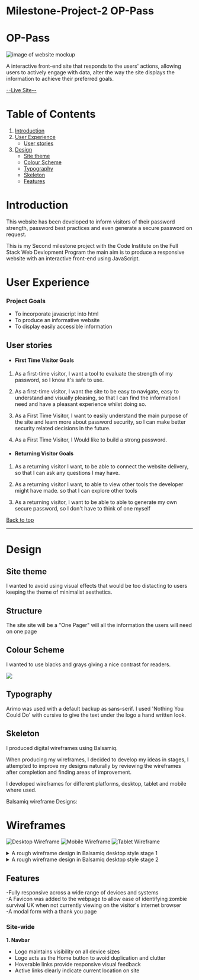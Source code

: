 # Milestone-Project-2 OP-Pass

# OP-Pass

![image of website mockup](assets/readme-assets/mockup.png)

A interactive front-end site that responds to the users' actions, allowing users to actively engage with data, alter the way the site displays the information to achieve their preferred goals.

[--Live Site--](https://dominic-wells.github.io/Milestone-Project-2/)

# Table of Contents

1. [Introduction](#introduction)
2. [User Experience](#user-experience)
   - [User stories](#user-stories)
3. [Design](#design)
   - [Site theme](#Site-theme)
   - [Colour Scheme](#colour-scheme)
   - [Typography](#typography)
   - [Skeleton](#skeleton)
   - [Features](#Features)

# Introduction

This website has been developed to inform visitors of their password strength, password best practices and even generate a secure password on request.

This is my Second milestone project with the Code Institute on the Full Stack Web Devlopment Program the main aim is to produce a responsive website with an interactive front-end using JavaScript.

# User Experience

### Project Goals

- To incorporate javascript into html
- To produce an informative website
- To display easily accessible information

## User stories

- #### First Time Visitor Goals

1. As a first-time visitor, I want a tool to evaluate the strength of my password, so I know it's safe to use.

2. As a first-time visitor, I want the site to be easy to navigate, easy to understand and visually pleasing, so that I can find the information I need and have a pleasant experience whilst doing so.

3. As a First Time Visitor, I want to easily understand the main purpose of the site and learn more about password security, so I can make better security related decisions in the future.

4. As a First Time Visitor, I Would like to build a strong password.

- #### Returning Visitor Goals

1. As a returning visitor I want, to be able to connect the website delivery, so that I can ask any questions I may have.

2. As a returning visitor I want, to able to view other tools the developer might have made. so that I can explore other tools

3. As a returning visitor, I want to be able to able to generate my own secure password, so I don't have to think of one myself

[Back to top](#OP-Pass)

---

# Design

## Site theme

I wanted to avoid using visual effects that would be too distacting to users keeping the theme of minimalist aesthetics.

## Structure

The site site will be a "One Pager" will all the information the users will need on one page

## Colour Scheme

I wanted to use blacks and grays giving a nice contrast for readers.

<img src="assets/readme-assets/coloursused.png">

## Typography

Arimo was used with a default backup as sans-serif.
I used 'Nothing You Could Do' with cursive to give the text under the logo a hand written look.

## Skeleton

I produced digital wireframes using Balsamiq.

When producing my wireframes, I decided to develop my ideas in stages, I attempted to improve my designs naturally by reviewing the wireframes after completion and finding areas of improvement.

I developed wireframes for different platforms, desktop, tablet and mobile where used.

Balsamiq wireframe Designs:

# Wireframes

![Desktop Wireframe](/assets/readme-assets/wireframe/OP%20Pass%20Desktop%20stage3.png)
![Mobile Wireframe](/assets/readme-assets/wireframe/Op%20Pass%20Mobile%20stage3.png)
![Tablet Wireframe](/assets/readme-assets/wireframe/OP%20Pass%20Tablet%20stage2.3.png)

<details><summary>A rough wireframe design in Balsamiq desktop style stage 1</summary><img src="/assets/readme-assets/wireframe/OP Pass Desktop.png"></details>
<details><summary>A rough wireframe design in Balsamiq desktop style stage 2</summary><img src="/assets/readme-assets/wireframe/OP Pass Desktop stage.3.png"></details>

## Features

-Fully responsive across a wide range of devices and systems<br>
-A Favicon was added to the webpage to allow ease of identifying zombie survival UK when not currently viewing on the visitor's internet browser<br>
-A modal form with a thank you page

### Site-wide

**1. Navbar**

- Logo maintains visibility on all device sizes
- Logo acts as the Home button to avoid duplication and clutter
- Hoverable links provide responsive visual feedback
- Active links clearly indicate current location on site
